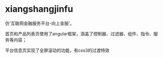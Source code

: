 # xiangshangjinfu
仿'互联网金融服务平台-向上金服'。

首页和产品列表页使用了angular框架，涵盖了控制器、过滤器、组件、指令、服务等内容；

平台信息页实现了全屏滚动的功能，有css3的过渡特效
